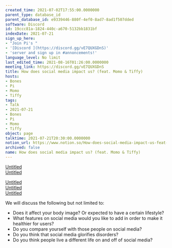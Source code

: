 ```yaml
---
created_time: 2021-07-02T17:55:00.0000000
parent_type: database_id
parent_database_id: e9339446-880f-4ef0-8ad7-8ad1f507dded
software: Discord
id: 19ccc81a-1824-440c-a670-5132bb1831bf
indexDate: 2021-07-21
sign_up_here:
- "Join Pi's "
- '[Discord ](https://discord.gg/vE7QUXGDnS)'
- 'server and sign up in #annoncements!'
language_level: No limit
last_edited_time: 2021-08-16T01:26:00.0000000
meeting_link: https://discord.gg/vE7QUXGDnS
title: How does social media impact us? (feat. Momo & Tiffy)
hosts:
- Bones
- Pi
- Momo
- Tiffy
tags:
- Talk
- 2021-07-21
- Bones
- Pi
- Momo
- Tiffy
object: page
talktime: 2021-07-21T20:30:00.0000000
notion_url: https://www.notion.so/How-does-social-media-impact-us-feat-Momo-Tiffy-19ccc81a1824440ca6705132bb1831bf
archived: false
name: How does social media impact us? (feat. Momo & Tiffy)
---
```



[Untitled](https://www.notion.so/23f0f26c7f1547c0b08477c0c6f1f461)   
[Untitled](https://www.notion.so/b25f7bc784f147e3a0759bc1db6129a2)   

[Untitled](https://www.notion.so/da534e939894424f89710d7f328d6ec4)   
[Untitled](https://www.notion.so/12c4a9e645d54aefa860b5f927a0b220)   
[Untitled](https://www.notion.so/482e61b02b9c4456b2b4fe86bb7544c6)   


We will discuss the following but not limited to:
   - Does it affect your body image? Or expected to have a certain lifestyle?
   - What features on social media would you like to add in order to make it healthier for users?
   - Do you compare yourself with those people on social media?
   - Do you think that social media glorifies disorders?
   - Do you think people live a different life on and off of social media?




